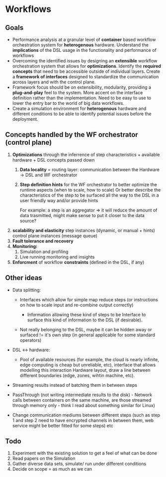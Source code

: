 # Workflows

## Goals
* Performance analysis at a granular level of **container** based workflow orchestration system for **heterogenous** hardware. Understand the **implications** of the DSL usage in the functionality and performance of workflows
* Overcoming the identified issues by designing an **extensible** workflow orchestration system that allows for **optimizations**. Identify the **required concepts** that need to be accessible outside of individual layers. Create a **framework of interfaces** designed to standardize the communication across layers and with the control plane.
* Framework focus should be on extensibility, modularity, providing a **plug-and-play** feel to the system. More accent on the interface definition rather than the implementation. Need to be easy to use to lower the entry bar to the world of big data workflows.
* Create a simulation environment for **heterogenous** hardware and different conditions to be able to identify potential issues before the deployment.

## Concepts handled by the WF orchestrator (control plane)
1. **Optimizations** through the inferrence of step characteristics + available hardware + DSL concepts passed down
   1.  **Data locality** = routing layer: communication between the Hardware -> DSL and WF orchestrator
   2.  **Step definition hints** for the WF orchestrator to better optimize the runtime aspects (when to scale, how to scale)
   Or better describe the characteristics of the step to be surfaced all the way to the DSL in a user friendly way
   and/or provide hints

       For example: a step is an aggregator => it will reduce the amount of data trasmitted, might make sense to put it closer to the data source?
2. **scalability and elasticity**
      step instances (dynamic, or manual + hints)
      control plane instances (message queue)
3. **Fault tolerance and recovery**
4. **Monitoring:**
    1. Simulation and profiling
    2. Live running monitoring and insights
5. **Enforcment** of workflow **constraints** (defined in the DSL, if any)

## Other ideas
* Data splitting:
  * Interfaces which allow for simple map reduce steps (or instructions on how to scale input and re-combine output correctly) 
      * Information allowing these kind of steps to be 
      Interface to surface this kind of information to the DSL (if desirable).

  * Not really belonging to the DSL, maybe it can be hidden away or  surfaced != it's own step (in general applicable for some standard operators)

* DSL <-> hardware:
    * Pool of available resources (for example, the cloud is nearly infinite, edge computing is cheap but unreliable, etc), interface that allows modelling this interaction
    Hardware layout, draw a line between different boundaries (edge, zones, wihtin machine, etc).

* Streaming results instead of batching them in between steps
* PassThrough (not writing intermediate results to the disk) - Network calls between containers on the same machine, are those streamed through memory only - think I read about something similar for Linux)
* Change communication mediums between different steps (such as step 1 and step 2 need to have encrypted channels in between them, web service might be better fitted for some steps) etc



## Todo
1. Experiment with the existing solution to get a feel of what can be done
1. Read papers on the Simulation
1. Gather diverse data sets, simulate/ run under different conditions
1. Decide on scope = as much as we can

